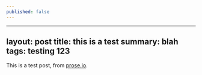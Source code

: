 ```yaml
---
published: false
---
```

---
layout: post
title: this is a test
summary: blah
tags: testing 123
---
This is a test post, from [prose.io]('http://prose.io').
